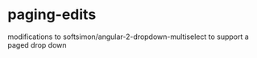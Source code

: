 # paging-edits
modifications to softsimon/angular-2-dropdown-multiselect to support a paged drop down
